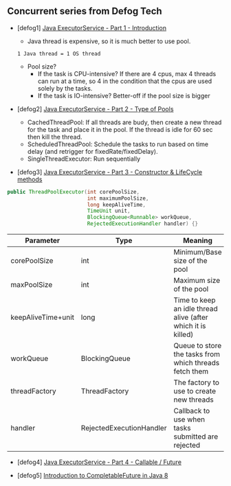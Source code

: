 ## Concurrent series from Defog Tech
- [defog1] [Java ExecutorService - Part 1 - Introduction](https://www.youtube.com/watch?v=6Oo-9Can3H8)
    - Java thread is expensive, so it is much better to use pool.
    ```
    1 Java thread = 1 OS thread
    ```
    - Pool size?
        - If the task is CPU-intensive? If there are 4 cpus, max 4 threads can run at a time, so 4 in the condition that the cpus are used solely by the tasks.
        - If the task is IO-intensive? Better-off if the pool size is bigger

- [defog2] [Java ExecutorService - Part 2 - Type of Pools](https://www.youtube.com/watch?v=sIkG0X4fqs4)
    - CachedThreadPool: If all threads are budy, then create a new thread for the task and place it in the pool. If the thread is idle for 60 sec then kill the thread.
    - ScheduledThreadPool: Schedule the tasks to run based on time delay (and retrigger for fixedRate/fixedDelay).
    - SingleThreadExecutor: Run sequentially

- [defog3] [Java ExecutorService - Part 3 - Constructor & LifeCycle methods](https://www.youtube.com/watch?v=Dma_NmOrp1c)
```java
public ThreadPoolExecutor(int corePoolSize,
                          int maximumPoolSize,
                          long keepAliveTime,
                          TimeUnit unit,
                          BlockingQueue<Runnable> workQueue,
                          RejectedExecutionHandler handler) {}
```

|Parameter|Type|Meaning|
|---|---|---|
|corePoolSize|int|Minimum/Base size of the pool|
|maxPoolSize|int|Maximum size of the pool|
|keepAliveTime+unit|long|Time to keep an idle thread alive (after which it is killed)|
|workQueue|BlockingQueue|Queue to store the tasks from which threads fetch them|
|threadFactory|ThreadFactory|The factory to use to create new threads|
|handler|RejectedExecutionHandler|Callback to use when tasks submitted are rejected|

- [defog4] [Java ExecutorService - Part 4 - Callable / Future](https://www.youtube.com/watch?v=NEZ2ASoP_nY)

- [defog5] [Introduction to CompletableFuture in Java 8](https://www.youtube.com/watch?v=ImtZgX1nmr8)
